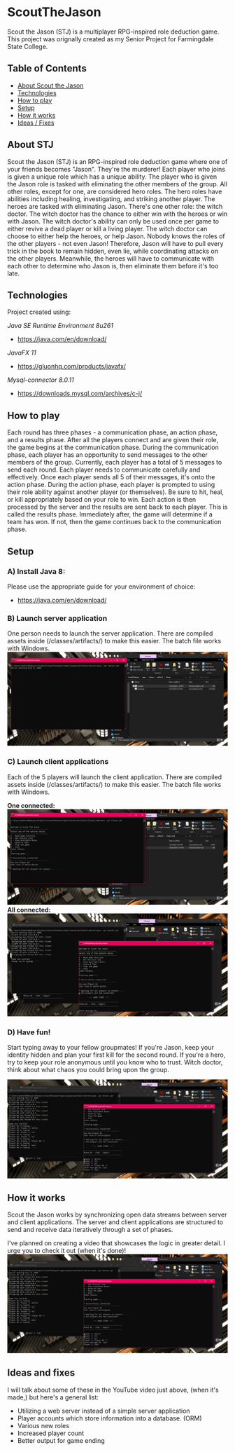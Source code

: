 # ScoutTheJason
Scout the Jason (STJ) is a multiplayer RPG-inspired role deduction game. This project was orignally created as my Senior Project for Farmingdale State College.

## Table of Contents
* [About Scout the Jason](#about-stj)
* [Technologies](#technologies)
* [How to play](#how-to-play)
* [Setup](#setup)
* [How it works](#how-it-works)
* [Ideas / Fixes](#ideas-and-fixes)

## About STJ
Scout the Jason (STJ) is an RPG-inspired role deduction game where one of your friends becomes "Jason". They're the murderer! Each player who joins is given a unique role which has a unique ability. The player who is given the Jason role is tasked with eliminating the other members of the group. All other roles, except for one, are considered hero roles. The hero roles have abilities including healing, investigating, and striking another player. The heroes are tasked with eliminating Jason. There's one other role: the witch doctor. The witch doctor has the chance to either win with the heroes or win with Jason. The witch doctor's ability can only be used once per game to either revive a dead player or kill a living player. The witch doctor can choose to either help the heroes, or help Jason. Nobody knows the roles of the other players - not even Jason! Therefore, Jason will have to pull every trick in the book to remain hidden, even lie, while coordinating attacks on the other players. Meanwhile, the heroes will have to communicate with each other to determine who Jason is, then eliminate them before it's too late.

## Technologies
Project created using:

*Java SE Runtime Environment 8u261*
*	https://java.com/en/download/

*JavaFX 11*
*	https://gluonhq.com/products/javafx/

*Mysql-connector 8.0.11*
*	https://downloads.mysql.com/archives/c-j/

## How to play
Each round has three phases - a communication phase, an action phase, and a results phase. After all the players connect and are given their role, the game begins at the communication phase. During the communication phase, each player has an opportunity to send messages to the other members of the group. Currently, each player has a total of 5 messages to send each round. Each player needs to communicate carefully and effectively. Once each player sends all 5 of their messages, it's onto the action phase. During the action phase, each player is prompted to using their role ability against another player (or themselves). Be sure to hit, heal, or kill appropriately based on your role to win. Each action is then processed by the server and the results are sent back to each player. This is called the results phase. Immediately after, the game will determine if a team has won. If not, then the game continues back to the communication phase.

## Setup
### A) Install Java 8:
Please use the appropriate guide for your environment of choice:
* https://java.com/en/download/
### B) Launch server application
One person needs to launch the server application. There are compiled assets inside (/classes/artifacts/) to make this easier. The batch file works with Windows.
![Run server](https://github.com/AndrewGottilla/ScoutTheJason/blob/master/readme/server.PNG?raw=true)
### C) Launch client applications
Each of the 5 players will launch the client application. There are compiled assets inside (/classes/artifacts/) to make this easier. The batch file works with Windows.

**One connected:**
![One connected](https://github.com/AndrewGottilla/ScoutTheJason/blob/master/readme/client1.PNG?raw=true)
**All connected:**
![All connected](https://github.com/AndrewGottilla/ScoutTheJason/blob/master/readme/client5.PNG?raw=true)
### D) Have fun!
Start typing away to your fellow groupmates! If you're Jason, keep your identity hidden and plan your first kill for the second round. If you're a hero, try to keep your role anonymous until you know who to trust. Witch doctor, think about what chaos you could bring upon the group.

![Sneak peek](https://github.com/AndrewGottilla/ScoutTheJason/blob/master/readme/game_on.PNG?raw=true)

## How it works
Scout the Jason works by synchronizing open data streams between server and client applications. The server and client applications are structured to send and receive data iteratively through a set of phases. 

I've planned on creating a video that showcases the logic in greater detail. I urge you to check it out (when it's done)!
![Sneak peek](https://github.com/AndrewGottilla/ScoutTheJason/blob/master/readme/game_on.PNG?raw=true)

## Ideas and fixes
I will talk about some of these in the YouTube video just above, (when it's made,) but here's a general list:
- Utilizing a web server instead of a simple server application
- Player accounts which store information into a database. (ORM)
- Various new roles
- Increased player count
- Better output for game ending
